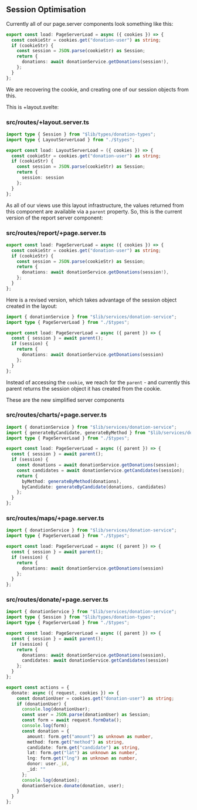 ## Session Optimisation

Currently all of our page.server components look something like this:

~~~typescript
export const load: PageServerLoad = async ({ cookies }) => {
  const cookieStr = cookies.get("donation-user") as string;
  if (cookieStr) {
    const session = JSON.parse(cookieStr) as Session;
    return {
      donations: await donationService.getDonations(session!),
    };
  }
};
~~~

We are recovering the cookie, and creating one of our session objects from this. 

This is +layout.svelte:

### src/routes/+layout.server.ts

~~~typescript
import type { Session } from "$lib/types/donation-types";
import type { LayoutServerLoad } from "./$types";

export const load: LayoutServerLoad = ({ cookies }) => {
  const cookieStr = cookies.get("donation-user") as string;
  if (cookieStr) {
    const session = JSON.parse(cookieStr) as Session;
    return {
      session: session
    };
  }
};
~~~

As all of our views use this layout infrastructure, the values returned from this component are available via a `parent` property. So, this is the current version of the report server component:

### src/routes/report/+page.server.ts

~~~typescript
export const load: PageServerLoad = async ({ cookies }) => {
  const cookieStr = cookies.get("donation-user") as string;
  if (cookieStr) {
    const session = JSON.parse(cookieStr) as Session;
    return {
      donations: await donationService.getDonations(session!),
    };
  }
};
~~~

Here is a revised version, which takes advantage of the session object created in the layout:

~~~typescript
import { donationService } from "$lib/services/donation-service";
import type { PageServerLoad } from "./$types";

export const load: PageServerLoad = async ({ parent }) => {
  const { session } = await parent();
  if (session) {
    return {
      donations: await donationService.getDonations(session)
    };
  }
};
~~~

Instead of accessing the `cookie`, we reach for the `parent` - and currently this parent returns the session object it has created from the cookie.

These are the new simplified server components

### src/routes/charts/+page.server.ts

~~~typescript
import { donationService } from "$lib/services/donation-service";
import { generateByCandidate, generateByMethod } from "$lib/services/donation-utils";
import type { PageServerLoad } from "./$types";

export const load: PageServerLoad = async ({ parent }) => {
  const { session } = await parent();
  if (session) {
    const donations = await donationService.getDonations(session);
    const candidates = await donationService.getCandidates(session);
    return {
      byMethod: generateByMethod(donations),
      byCandidate: generateByCandidate(donations, candidates)
    };
  }
};
~~~

### src/routes/maps/+page.server.ts

~~~typescript
import { donationService } from "$lib/services/donation-service";
import type { PageServerLoad } from "./$types";

export const load: PageServerLoad = async ({ parent }) => {
  const { session } = await parent();
  if (session) {
    return {
      donations: await donationService.getDonations(session)
    };
  }
};
~~~

### src/routes/donate/+page.server.ts

~~~typescript
import { donationService } from "$lib/services/donation-service";
import type { Session } from "$lib/types/donation-types";
import type { PageServerLoad } from "./$types";

export const load: PageServerLoad = async ({ parent }) => {
  const { session } = await parent();
  if (session) {
    return {
      donations: await donationService.getDonations(session),
      candidates: await donationService.getCandidates(session)
    };
  }
};

export const actions = {
  donate: async ({ request, cookies }) => {
    const donationUser = cookies.get("donation-user") as string;
    if (donationUser) {
      console.log(donationUser);
      const user = JSON.parse(donationUser) as Session;
      const form = await request.formData();
      console.log(form);
      const donation = {
        amount: form.get("amount") as unknown as number,
        method: form.get("method") as string,
        candidate: form.get("candidate") as string,
        lat: form.get("lat") as unknown as number,
        lng: form.get("lng") as unknown as number,
        donor: user._id,
        _id: ""
      };
      console.log(donation);
      donationService.donate(donation, user);
    }
  }
};
~~~

